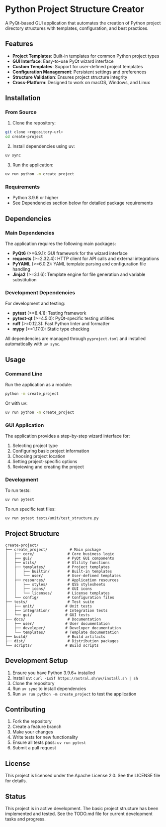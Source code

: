 # Python Project Structure Creator

A PyQt-based GUI application that automates the creation of Python project directory structures with templates, configuration, and best practices.

## Features

- **Project Templates**: Built-in templates for common Python project types
- **GUI Interface**: Easy-to-use PyQt wizard interface
- **Custom Templates**: Support for user-defined project templates
- **Configuration Management**: Persistent settings and preferences
- **Structure Validation**: Ensures project structure integrity
- **Cross-Platform**: Designed to work on macOS, Windows, and Linux

## Installation

### From Source

1. Clone the repository:
```bash
git clone <repository-url>
cd create-project
```

2. Install dependencies using uv:
```bash
uv sync
```

3. Run the application:
```bash
uv run python -m create_project
```

### Requirements

- Python 3.9.6 or higher
- See Dependencies section below for detailed package requirements

## Dependencies

### Main Dependencies

The application requires the following main packages:

- **PyQt6** (>=6.9.1): GUI framework for the wizard interface
- **requests** (>=2.32.4): HTTP client for API calls and external integrations
- **PyYAML** (>=6.0.2): YAML template parsing and configuration file handling
- **Jinja2** (>=3.1.6): Template engine for file generation and variable substitution

### Development Dependencies

For development and testing:

- **pytest** (>=8.4.1): Testing framework
- **pytest-qt** (>=4.5.0): PyQt-specific testing utilities
- **ruff** (>=0.12.3): Fast Python linter and formatter
- **mypy** (>=1.17.0): Static type checking

All dependencies are managed through `pyproject.toml` and installed automatically with `uv sync`.

## Usage

### Command Line

Run the application as a module:
```bash
python -m create_project
```

Or with uv:
```bash
uv run python -m create_project
```

### GUI Application

The application provides a step-by-step wizard interface for:
1. Selecting project type
2. Configuring basic project information
3. Choosing project location
4. Setting project-specific options
5. Reviewing and creating the project

### Development

To run tests:
```bash
uv run pytest
```

To run specific test files:
```bash
uv run pytest tests/unit/test_structure.py
```

## Project Structure

```
create-project/
├── create_project/          # Main package
│   ├── core/               # Core business logic
│   ├── gui/                # PyQt GUI components
│   ├── utils/              # Utility functions
│   ├── templates/          # Project templates
│   │   ├── builtin/        # Built-in templates
│   │   └── user/           # User-defined templates
│   ├── resources/          # Application resources
│   │   ├── styles/         # QSS stylesheets
│   │   ├── icons/          # GUI icons
│   │   └── licenses/       # License templates
│   └── config/             # Configuration files
├── tests/                  # Test suite
│   ├── unit/              # Unit tests
│   ├── integration/       # Integration tests
│   └── gui/               # GUI tests
├── docs/                   # Documentation
│   ├── user/              # User documentation
│   ├── developer/         # Developer documentation
│   └── templates/         # Template documentation
├── build/                  # Build artifacts
├── dist/                   # Distribution packages
└── scripts/               # Build scripts
```

## Development Setup

1. Ensure you have Python 3.9.6+ installed
2. Install uv: `curl -LsSf https://astral.sh/uv/install.sh | sh`
3. Clone the repository
4. Run `uv sync` to install dependencies
5. Run `uv run python -m create_project` to test the application

## Contributing

1. Fork the repository
2. Create a feature branch
3. Make your changes
4. Write tests for new functionality
5. Ensure all tests pass: `uv run pytest`
6. Submit a pull request

## License

This project is licensed under the Apache License 2.0. See the LICENSE file for details.

## Status

This project is in active development. The basic project structure has been implemented and tested. See the TODO.md file for current development tasks and progress.